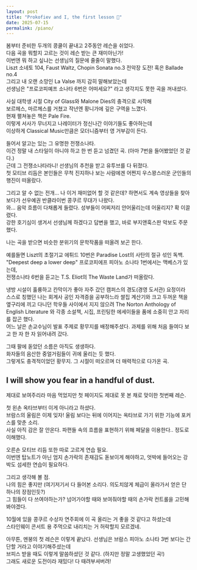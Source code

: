 ```yaml
---
layout: post
title: "Prokofiev and I, the first lesson 🎹"
date: 2025-07-15
permalink: /piano/
---
```


봄부터 준비한 두개의 콩쿨이 끝내고 2주동안 레슨을 쉬었다.   
다음 곡을 뭐할지 고르는 것이 레슨 받는 큰 재미아닌가!  
이번엔 뭐 하고 싶냐는 선생님의 질문에 줄줄이 말했다.  
Liszt 소네토 104, Faust Waltz, Chopin Sonata no.3 전악장 도전! 혹은 Ballade no.4   
그리고 내 오랜 소망인 La Valse 까지 감히 말해보았는데   
선생님은 "프로코피예프 소나타 6번은 어떠세요?" 라고 생각지도 못한 곡을 꺼내셨다.  


사실 대학생 시절 City of Glass와 Malone Dies의 충격으로 시작해  
보르헤스, 마르께스를 거쳤고 작년엔 황니가에 깊은 구역을 느꼈다.  
현재 펼쳐놓은 책은 Pale Fire.  
이렇게 서사가 무너지고 나레이터가 정신나간 이야기들도 좋아하는데  
이상하게 Classical Music만큼은 모더니즘부터 영 거부감이 든다.  




들어서 알고는 있는 그 유명한 전쟁소나타.  
이건 정말 내 스타일이 아니야 하고 한 번 듣고 넘겼던 곡. (아마 7번을 들어봤었던 것 같다.)  
근데 그 전쟁소나타라니! 선생님의 추천을 받고 유투브를 다 뒤졌다.  
첫 모티브 리듬은 본인들은 무척 진지하나 보는 사람에겐 어쩐지 우스꽝스러운 군인들의 행진이 떠올랐다. 

그리고 알 수 없는 전개... 나 이거 재미없어 할 것 같은데? 하면서도 계속 영상들을 찾아보다가
선우예권 반클라이번 콩쿠르 무대가 나왔다.  
와... 음악 흐름이 다채롭게 들렸다. 성부들이 어찌저리 안어울리는데 어울리지? 확 이끌렸다.  
강한 호기심이 생겨서 선생님께 하겠다고 답변을 했고, 바로 부지앤훅스판 악보도 주문했다.  


나는 곡을 받으면 비슷한 분위기의 문학작품을 떠올려 보곤 한다.

예를들면
Liszt의 초절기교 에튀드 10번은 Paradise Lost의 사탄의 절규 섞인 독백. "Deepest deep a lower deep" 
프로코피에프 피아노 소나타 1번에서는 맥베스가 있는데,  
전쟁소나타 6번을 듣고는 T.S. Eliot의 The Waste Land가 떠올랐다. 


냉방 시설이 훌륭하고 칸막이가 좋아 자주 갔던 캠퍼스의 경도(경영 도서관) 요정이라 스스로 칭했던 나는 
회계사 공인 자격증을 공부하느라 쌀집 계산기와 크고 두꺼운 책을 옆구리에 끼고 다니던 학우들 사이에서
지지 않으려 The Norton Anthology of English Literature 와 각종 소설책, 시집, 프린팅한 에세이들을 품에 소중히 안고 자리를 잡곤 했다.  
어느 날은 손교수님이 발표 주제로 황무지를 배정해주셨다. 과제를 위해 처음 들여다 보고 한 자 한 자 읽어내려 갔다.



그때 팔에 돋았던 소름은 아직도 생생하다.  
화자들의 음산한 중얼거림들이 귀에 울리는 듯 했다.   
그렇게도 충격적이었던 황무지. 그 시절이 떠오르며 더 매력적으로 다가온 곡.



## I will show you fear in a handful of dust. ##

  
  
  

제대로 보여주리라 마음 먹었지만 첫 페이지도 제대로 못 본 채로 맞이한 첫번째 레슨.  

첫 왼손 옥타브부터 이게 아니라고 하셨다.  
브람스의 울림은 이제 잊자! 울림 보다는 뒤에 이어지는 옥타브로 가기 위한 기능에 포커스를 맞춘 소리.  
사실 아직 감은 잘 안온다. 파편들 속의 흐름을 표현하기 위해 페달을 이용한다.. 정도로 이해했다.   

오른손 모티브 리듬 또한 따로 고르게 연습 필요.  
이번엔 탑노트가 아닌 엄지 손가락의 존재감도 돋보이게 해야하고, 
엇박에 들어오는 강박도 섬세한 연습이 필요하다. 

그리고 생각해 볼 점.   
나의 힘은 좋지만 (여기저기서 다 들어본 소리다. 의도치않게 체급이 올라가서 얻은 단 하나의 장점인듯?)   
그 힘들이 다 쓰여야하는가? 넘어가야할 때와 보여줘야할 때의 손가락 컨트롤을 고민해봐야겠다.


10월에 있을 콩쿠르 수상자 연주회에 이 곡 올리는 거 좋을 것 같다고 하셨는데  
스타인웨이 콘서트 용 주먹으로 내리치는 거 허락할지 모르겠네.

아무튼, 멘붕의 첫 레슨은 이렇게 끝났다.
선생님은 브람스 피아노 소나타 3번 보다는 간단할 거라고 이야기해주셨는데  
브피스 받을 때도 이렇게 말씀하셨던 것 같다. (하지만 정말 고생했었던 곡!)  
그래도 새로운 도전이라 재밌다! 다 때려부셔버려!



